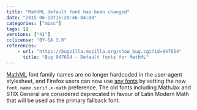```yaml
---
title: "MathML default font has been changed"
date: "2015-06-13T15:20:46-04:00"
categories: ["misc"]
tags: []
versions: ["41"]
cclicense: "BY-SA 3.0"
references:
    - url: "https://bugzilla.mozilla.org/show_bug.cgi?id=947654"
      title: "Bug 947654 - Default fonts for MathML"
---
```

[MathML](https://developer.mozilla.org/docs/Web/MathML) font family names are no longer hardcoded in the user-agent stylesheet, and Firefox users can now use [any fonts](https://developer.mozilla.org/docs/Mozilla/MathML_Project/Fonts) by setting the new `font.name.serif.x-math` preference. The old fonts including MathJax and STIX General are considered deprecated in favour of Latin Modern Math that will be used as the primary fallback font.
